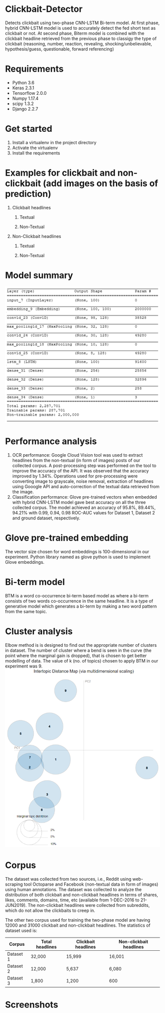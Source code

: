 # Clickbait-Detector
Detects clickbait using two-phase CNN-LSTM Bi-term model. At first phase, hybrid CNN-LSTM model is used to accurately detect the fed short text as clickbait or not. At second phase, Biterm model is combined with the clickbait headline retrieved from the previous phase to classigy the type of clickbait (reasoning, number, reaction, revealing, shocking/unbelievable, hypothesis/guess, questionable, forward referencing)
# Requirements
* Python 3.6
* Keras 2.3.1
* Tensorflow 2.0.0
* Numpy 1.17.4
* scipy 1.3.2
* Django 2.2.7
# Get started
1. Install a virtualenv in the project directory
1. Activate the virtualenv
1. Install the requirements
# Examples for clickbait and non-clickbait (add images on the basis of prediction)
1. Clickbait headlines
   1. Textual

   1. Non-Textual


1. Non-Clickbait headlines

   1. Textual

   1. Non-Textual



# Model summary
![Model Summary](/images/modelsummary.png)

# Performance analysis
   1. OCR performance: Google Cloud Vision tool was used to extract headlines from the non-textual (in form of images) posts of our collected corpus. A post-processing step was performed on the tool to improve the accuracy of the API. It was observed that the accuracy improved by 1.34%. Operations used for pre-processing were converting image to grayscale, noise removal, extraction of headlines using Gooogle API and auto-correction of the textual data retrieved from the image.
   1. Classification performance: Glove pre-trained vectors when embedded with hybrid CNN-LSTM model gave best accuracy on all the three collected corpus. The model achieved an accuracy of 95.8%, 89.44%, 94.21% with 0.99, 0.94, 0.98 ROC-AUC values for Dataset 1, Dataset 2 and ground dataset, respectively.


# Glove pre-trained embedding
The vector size chosen for word embeddings is 100-dimensional in our experiment. Python library named as glove python is used to implement Glove embeddings.


# Bi-term model
BTM is a word co-occurrence bi-term based model as where a bi-term consists of two words co-occurrence in the same headline. It is a type of generative model which generates a bi-term by making a two word pattern from the same topic.
# Cluster analysis
Elbow method is is designed to find out the appropriate number of clusters in dataset. The number of cluster where a bend is seen in the curve (the point where the marginal gain is dropped), that is chosen to get better modelling of data. The value of k (no. of topics) chosen to apply BTM in our experiment was 9.
![Cluster analysis](/images/cluster.png)
# Corpus
The dataset was collected from two sources, i.e., Reddit using web-scraping tool Octoparse and Facebook (non-textual data in form of images) using human annotations. The dataset was collected to analyze the distribution of both clickbait and non-clickbait headlines in terms of shares, likes, comments, domains, time, etc (available from 1-DEC-2016 to 21-JUN2019). The non-clickbait headlines were collected from subreddits, which do not allow the clickbaits to creep in. 

The other two corpus used for training the two-phase model are having 12000 and 31000 clickbait and non-clickbait headlines. The statistics of dataset used is:

Corpus        | Total headlines | Clickbait headlines  | Non-clickbait headlines |    
------------- | -------------   | -------------------- | ----------------------- |   
Dataset 1     | 32,000          | 15,999               | 16,001                  |
Dataset 2     | 12,000          | 5,637                | 6,080                   |
Dataset 3     | 1,800           | 1,200                | 600                     |
# Screenshots



